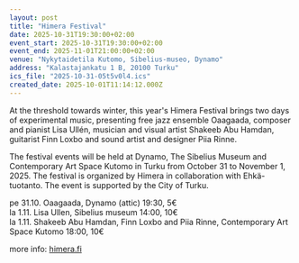 ```yaml
---
layout: post
title: "Himera Festival"
date: 2025-10-31T19:30:00+02:00
event_start: 2025-10-31T19:30:00+02:00
event_end: 2025-11-01T21:00:00+02:00
venue: "Nykytaidetila Kutomo, Sibelius-museo, Dynamo"
address: "Kalastajankatu 1 B, 20100 Turku"
ics_file: "2025-10-31-05t5v0l4.ics"
created_date: 2025-10-01T11:14:12.000Z
---
```


At the threshold towards winter, this year's Himera Festival brings two days of experimental music, presenting free jazz ensemble Oaagaada, composer and pianist Lisa Ullén, musician and visual artist Shakeeb Abu Hamdan, guitarist Finn Loxbo and sound artist and designer Piia Rinne.  
  
The festival events will be held at Dynamo, The Sibelius Museum and Contemporary Art Space Kutomo in Turku from October 31 to November 1, 2025. The festival is organized by Himera in collaboration with Ehkä-tuotanto. The event is supported by the City of Turku.  
  
pe 31.10. Oaagaada, Dynamo (attic) 19:30, 5€  
la 1.11. Lisa Ullen, Sibelius museum 14:00, 10€  
la 1.11. Shakeeb Abu Hamdan, Finn Loxbo and Piia Rinne, Contemporary Art Space Kutomo 18:00, 10€  
  
more info: [himera.fi](http://himera.fi)
